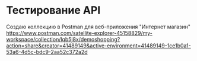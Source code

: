 # Тестирование API

Создаю коллекцию в Postman для веб-приложения "Интернет магазин"
https://www.postman.com/satellite-explorer-45158829/my-workspace/collection/lqb5j8x/demoshopping?action=share&creator=41489149&active-environment=41489149-1ce1b0a1-53a6-4d5c-bdc9-2aa52c372a2d
